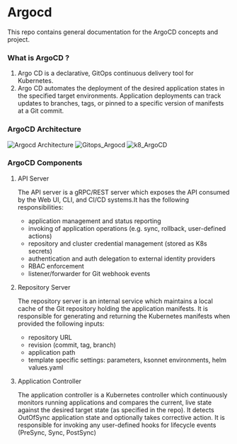 # Argocd

This repo contains general documentation for the ArgoCD concepts and project.


### What is ArgoCD ?

1) Argo CD is a declarative, GitOps continuous delivery tool for Kubernetes.
2) Argo CD automates the deployment of the desired application states in the specified target environments. Application deployments can track updates to branches, tags, or pinned to a specific version of manifests at a Git commit.



### ArgoCD Architecture

![Argocd Architecture](https://github.comcast.com/jkomak237/kubernetes/blob/master/docs/images/ArgoCD_architecture_1.png)
![Gitops_Argocd](https://github.comcast.com/jkomak237/kubernetes/blob/master/docs/images/ArgoCD_architecture_2.png)
![k8_ArgoCD](https://github.comcast.com/jkomak237/kubernetes/blob/master/docs/images/ArgoCD_work_3.png)


### ArgoCD Components

1) API Server 

   The API server is a gRPC/REST server which exposes the API consumed by the Web UI, CLI, and CI/CD systems.It has the following responsibilities:

    * application management and status reporting
    * invoking of application operations (e.g. sync, rollback, user-defined actions)
    * repository and cluster credential management (stored as K8s secrets)
    * authentication and auth delegation to external identity providers
    * RBAC enforcement
    * listener/forwarder for Git webhook events 
    
2) Repository Server
   
   The repository server is an internal service which maintains a local cache of the Git repository holding the application manifests. It is responsible for    generating and returning the Kubernetes manifests when provided the following inputs:

   * repository URL
   * revision (commit, tag, branch)
   * application path
   * template specific settings: parameters, ksonnet environments, helm values.yaml

3) Application Controller
   
   The application controller is a Kubernetes controller which continuously monitors running applications and compares the current, live state against the desired   target state (as specified in the repo). It detects OutOfSync application state and optionally takes corrective action. It is responsible for invoking any user-defined hooks for lifecycle events (PreSync, Sync, PostSync)


